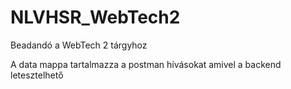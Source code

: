 # NLVHSR_WebTech2
Beadandó a WebTech 2 tárgyhoz

A data mappa tartalmazza a postman hívásokat amivel a backend letesztelhető
